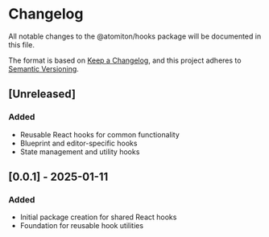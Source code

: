 # Changelog

All notable changes to the @atomiton/hooks package will be documented in this file.

The format is based on [Keep a Changelog](https://keepachangelog.com/en/1.0.0/),
and this project adheres to [Semantic Versioning](https://semver.org/spec/v2.0.0.html).

## [Unreleased]

### Added

- Reusable React hooks for common functionality
- Blueprint and editor-specific hooks
- State management and utility hooks

## [0.0.1] - 2025-01-11

### Added

- Initial package creation for shared React hooks
- Foundation for reusable hook utilities

